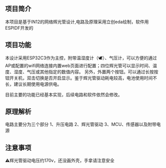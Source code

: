 ## 项目简介
本项目是基于IN12的网络辉光管设计,电路及原理采用立创eda绘制，软件用ESPIDF开发的

## 项目功能
本设计采用ESP32C3作为主控，附带温湿度计（🕊）、气压计，可以方便的通过AP或配置的wifi网络连接内置web页面进行配置；四位辉光管可以显示时间、温度、湿度、气压或其他指定的数值内容。
另外，外置两个按钮。可以通过长按按钮开关机，双击切换是否开启显示。鉴于辉光管驱动耗电较高，电池使用时间不长，建议长期使用电源供电。

目前主要的功能已经基本实现，后续电路和软件依然会修改。

## 原理解析
电路主要分为三个部分
1、升压电路
2、辉光管驱动
3、MCU、传感器以及附带电源

## 注意事项
⚠辉光管驱动电压约170v，还没画外壳，手拿请注意安全 
